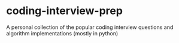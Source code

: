 # coding-interview-prep

A personal collection of the popular coding interview questions and algorithm implementations (mostly in python)
